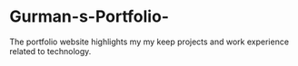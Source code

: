 # Gurman-s-Portfolio-
The portfolio website highlights my my keep projects and work experience related to technology.
